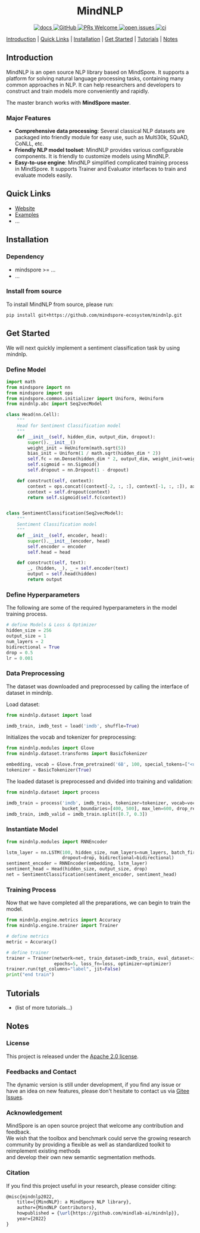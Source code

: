 # <center> MindNLP

<p align="center">
    <a href="https://mindnlp.cqu.ai/en/latest/">
        <img alt="docs" src="https://img.shields.io/badge/docs-latest-blue">
    </a>
    <a href="https://github.com/mindspore-ecosystem/mindnlp/blob/master/LICENSE">
        <img alt="GitHub" src="https://img.shields.io/github/license/mindspore-ecosystem/mindnlp.svg">
    </a>
    <a href="https://github.com/mindspore-ecosystem/mindnlp/pulls">
        <img alt="PRs Welcome" src="https://img.shields.io/badge/PRs-welcome-pink.svg">
    </a>
    <a href="https://github.com/mindspore-ecosystem/mindnlp/issues">
        <img alt="open issues" src="https://img.shields.io/github/issues/mindspore-ecosystem/mindnlp">
    </a>
    <a href="https://github.com/mindspore-ecosystem/mindnlp/actions">
        <img alt="ci" src="https://github.com/mindspore-ecosystem/mindnlp/actions/workflows/ut_test.yaml/badge.svg">
    </a>
</p>

[Introduction](#introduction) |
[Quick Links](#quick-links) |
[Installation](#installation) |
[Get Started](#get-started) |
[Tutorials](#tutorials) |
[Notes](#notes)

## Introduction

MindNLP is an open source NLP library based on MindSpore. It supports a platform for solving natural language processing tasks, containing many common approaches in NLP. It can help researchers and developers to construct and train models more conveniently and rapidly.

The master branch works with **MindSpore master**.

### Major Features

- **Comprehensive data processing**: Several classical NLP datasets are packaged into friendly module for easy use, such as Multi30k, SQuAD, CoNLL, etc.
- **Friendly NLP model toolset**: MindNLP provides various configurable components. It is friendly to customize models using MindNLP.
- **Easy-to-use engine**: MindNLP simplified complicated training process in MindSpore. It supports Trainer and Evaluator interfaces to train and evaluate models easily.

## Quick Links

- [Website](https://mindnlp.cqu.ai/en/latest/)
- [Examples](https://github.com/mindspore-ecosystem/mindnlp/tree/master/examples)
- ...

## Installation

### Dependency

- mindspore >= ...
- ...

### Install from source

To install MindNLP from source, please run:

`pip install git+https://github.com/mindspore-ecosystem/mindnlp.git`

## Get Started

We will next quickly implement a sentiment classification task by using mindnlp.

### Define Model

```python
import math
from mindspore import nn
from mindspore import ops
from mindspore.common.initializer import Uniform, HeUniform
from mindnlp.abc import Seq2vecModel

class Head(nn.Cell):
    """
    Head for Sentiment Classification model
    """
    def __init__(self, hidden_dim, output_dim, dropout):
        super().__init__()
        weight_init = HeUniform(math.sqrt(5))
        bias_init = Uniform(1 / math.sqrt(hidden_dim * 2))
        self.fc = nn.Dense(hidden_dim * 2, output_dim, weight_init=weight_init, bias_init=bias_init)
        self.sigmoid = nn.Sigmoid()
        self.dropout = nn.Dropout(1 - dropout)

    def construct(self, context):
        context = ops.concat((context[-2, :, :], context[-1, :, :]), axis=1)
        context = self.dropout(context)
        return self.sigmoid(self.fc(context))


class SentimentClassification(Seq2vecModel):
    """
    Sentiment Classification model
    """
    def __init__(self, encoder, head):
        super().__init__(encoder, head)
        self.encoder = encoder
        self.head = head

    def construct(self, text):
        _, (hidden, _), _ = self.encoder(text)
        output = self.head(hidden)
        return output
```
    
### Define Hyperparameters
The following are some of the required hyperparameters in the model training process.
```python
# define Models & Loss & Optimizer
hidden_size = 256
output_size = 1
num_layers = 2
bidirectional = True
drop = 0.5
lr = 0.001
```

### Data Preprocessing
The dataset was downloaded and preprocessed by calling the interface of dataset in mindnlp.

Load dataset:
```python
from mindnlp.dataset import load

imdb_train, imdb_test = load('imdb', shuffle=True)
```

Initializes the vocab and tokenizer for preprocessing:
```python
from mindnlp.modules import Glove
from mindnlp.dataset.transforms import BasicTokenizer

embedding, vocab = Glove.from_pretrained('6B', 100, special_tokens=["<unk>", "<pad>"], dropout=drop)
tokenizer = BasicTokenizer(True)
```

The loaded dataset is preprocessed and divided into training and validation:
```python
from mindnlp.dataset import process

imdb_train = process('imdb', imdb_train, tokenizer=tokenizer, vocab=vocab, \
                     bucket_boundaries=[400, 500], max_len=600, drop_remainder=True)
imdb_train, imdb_valid = imdb_train.split([0.7, 0.3])
```

### Instantiate Model
```python
from mindnlp.modules import RNNEncoder

lstm_layer = nn.LSTM(100, hidden_size, num_layers=num_layers, batch_first=True,
                     dropout=drop, bidirectional=bidirectional)
sentiment_encoder = RNNEncoder(embedding, lstm_layer)
sentiment_head = Head(hidden_size, output_size, drop)
net = SentimentClassification(sentiment_encoder, sentiment_head)
```

### Training Process
Now that we have completed all the preparations, we can begin to train the model.
```python
from mindnlp.engine.metrics import Accuracy
from mindnlp.engine.trainer import Trainer

# define metrics
metric = Accuracy()

# define trainer
trainer = Trainer(network=net, train_dataset=imdb_train, eval_dataset=imdb_valid, metrics=metric,
                  epochs=5, loss_fn=loss, optimizer=optimizer)
trainer.run(tgt_columns="label", jit=False)
print("end train")
```

## Tutorials

- (list of more tutorials...)

## Notes

### License

This project is released under the [Apache 2.0 license](LICENSE).

### Feedbacks and Contact

The dynamic version is still under development, if you find any issue or have an idea on new features, please don't hesitate to contact us via [Gitee Issues](https://gitee.com/mindspore/text/issues).

### Acknowledgement

MindSpore is an open source project that welcome any contribution and feedback.  
We wish that the toolbox and benchmark could serve the growing research  
community by providing a flexible as well as standardized toolkit to reimplement existing methods  
and develop their own new semantic segmentation methods.

### Citation

If you find this project useful in your research, please consider citing:

```latex
@misc{mindnlp2022,
    title={{MindNLP}: a MindSpore NLP library},
    author={MindNLP Contributors},
    howpublished = {\url{https://github.com/mindlab-ai/mindnlp}},
    year={2022}
}
```
